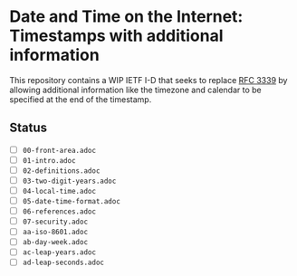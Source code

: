 # Date and Time on the Internet: Timestamps with additional information

This repository contains a WIP IETF I-D that seeks to replace [RFC 3339](https://tools.ietf.org/html/rfc3339)
by allowing additional information like the timezone and calendar to be specified at the end of the timestamp.

## Status

- [ ] `00-front-area.adoc`
- [ ] `01-intro.adoc`
- [ ] `02-definitions.adoc`
- [ ] `03-two-digit-years.adoc`
- [ ] `04-local-time.adoc`
- [ ] `05-date-time-format.adoc`
- [ ] `06-references.adoc`
- [ ] `07-security.adoc`
- [ ] `aa-iso-8601.adoc`
- [ ] `ab-day-week.adoc`
- [ ] `ac-leap-years.adoc`
- [ ] `ad-leap-seconds.adoc`
